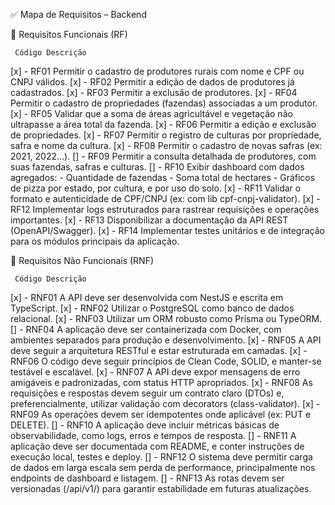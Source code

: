 ✅ Mapa de Requisitos – Backend

📌 Requisitos Funcionais (RF)

     Código	Descrição
[x] - RF01	Permitir o cadastro de produtores rurais com nome e CPF ou CNPJ válidos. 
[x] - RF02	Permitir a edição de dados de produtores já cadastrados.
[x] - RF03	Permitir a exclusão de produtores.
[x] - RF04	Permitir o cadastro de propriedades (fazendas) associadas a um produtor.
[x] - RF05	Validar que a soma de áreas agricultável e vegetação não ultrapasse a área total da fazenda.
[x] - RF06	Permitir a edição e exclusão de propriedades.
[x] - RF07	Permitir o registro de culturas por propriedade, safra e nome da cultura.
[x] - RF08	Permitir o cadastro de novas safras (ex: 2021, 2022...).
[] - RF09	Permitir a consulta detalhada de produtores, com suas fazendas, safras e culturas.
[] - RF10	Exibir dashboard com dados agregados:
    - Quantidade de fazendas
    - Soma total de hectares
    - Gráficos de pizza por estado, por cultura, e por uso do solo.
[x] - RF11	Validar o formato e autenticidade de CPF/CNPJ (ex: com lib cpf-cnpj-validator).
[x] - RF12	Implementar logs estruturados para rastrear requisições e operações importantes.
[x] - RF13	Disponibilizar a documentação da API REST (OpenAPI/Swagger).
[x] - RF14	Implementar testes unitários e de integração para os módulos principais da aplicação.

📌 Requisitos Não Funcionais (RNF)

     Código	Descrição
[x] - RNF01	A API deve ser desenvolvida com NestJS e escrita em TypeScript.
[x] - RNF02	Utilizar o PostgreSQL como banco de dados relacional.
[x] - RNF03	Utilizar um ORM robusto como Prisma ou TypeORM.
[] - RNF04	A aplicação deve ser containerizada com Docker, com ambientes separados para produção e desenvolvimento.
[x] - RNF05	A API deve seguir a arquitetura RESTful e estar estruturada em camadas.
[x] - RNF06	O código deve seguir princípios de Clean Code, SOLID, e manter-se testável e escalável.
[x] - RNF07	A API deve expor mensagens de erro amigáveis e padronizadas, com status HTTP apropriados.
[x] - RNF08	As requisições e respostas devem seguir um contrato claro (DTOs) e, preferencialmente, utilizar validação com decorators (class-validator).
[x] - RNF09	As operações devem ser idempotentes onde aplicável (ex: PUT e DELETE).
[] - RNF10	A aplicação deve incluir métricas básicas de observabilidade, como logs, erros e tempos de resposta.
[] - RNF11	A aplicação deve ser documentada com README, e conter instruções de execução local, testes e deploy.
[] - RNF12	O sistema deve permitir carga de dados em larga escala sem perda de performance, principalmente nos endpoints de dashboard e listagem.
[] - RNF13	As rotas devem ser versionadas (/api/v1/) para garantir estabilidade em futuras atualizações.

